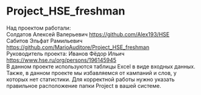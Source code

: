 # Project_HSE_freshman
Над проектом работали: \
Солдатов Алексей Валерьевич https://github.com/Alex193/HSE \
Сабитов Эльфат Рамильевич https://github.com/MarioAuditore/Project_HSE_freshman \
Руководитель проекта: Иванов Фёдор Ильич https://www.hse.ru/org/persons/196145945 \
В данном проекте используются таблицы Excel в виде входных данных. Также, в данном проекте мы избавляемся от кампаний и слов, у которых нет статистики. Для корректной работы нужно указать правильное расположение папки Project в вашей системе.
